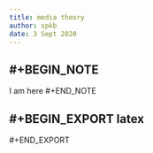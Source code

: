 ```yaml
---
title: media theory
author: spkb
date: 3 Sept 2020
---
```

## #+BEGIN_NOTE
I am here
#+END_NOTE
## #+BEGIN_EXPORT latex

#+END_EXPORT
